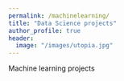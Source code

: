 ```yaml
---
permalink: /machinelearning/
title: "Data Science projects"
author_profile: true
header:
  image: "/images/utopia.jpg"
---
```

Machine learning projects 
